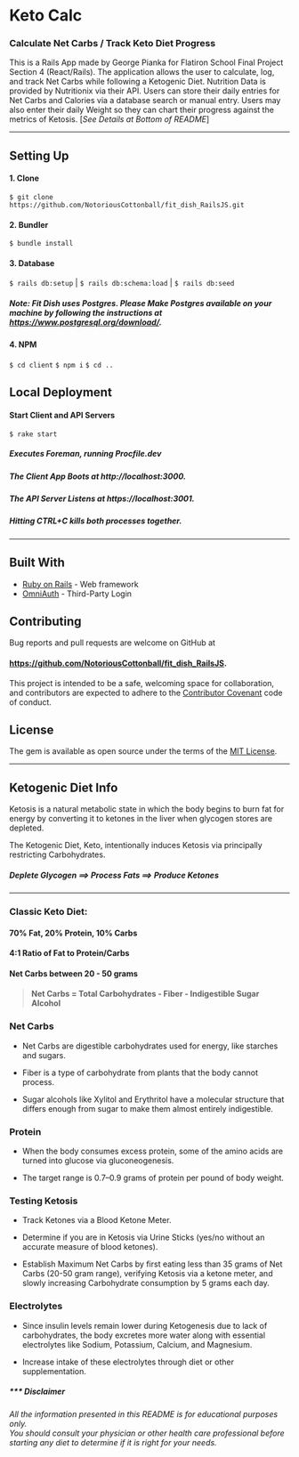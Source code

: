 # Keto Calc
### Calculate Net Carbs / Track Keto Diet Progress

This is a Rails App made by George Pianka for Flatiron School Final Project Section 4 (React/Rails). The application allows the user to calculate, log, and track Net Carbs while following a Ketogenic Diet. Nutrition Data is provided by Nutritionix via their API. Users can store their daily entries for Net Carbs and Calories via a database search or manual entry. Users may also enter their daily Weight so they can chart their progress against the metrics of Ketosis. [*See Details at Bottom of README*]

---

## Setting Up

#### 1. Clone
`$ git clone https://github.com/NotoriousCottonball/fit_dish_RailsJS.git`
#### 2. Bundler
`$ bundle install`
#### 3. Database
`$ rails db:setup` | `$ rails db:schema:load` | `$ rails db:seed`
##### *Note: Fit Dish uses Postgres. Please Make Postgres available on your machine by following the instructions at https://www.postgresql.org/download/.*
#### 4. NPM
`$ cd client`
`$ npm i`
`$ cd ..`


## Local Deployment

#### Start Client and API Servers
`$ rake start`
##### *Executes Foreman, running Procfile.dev*
##### *The Client App Boots at http://localhost:3000.*
##### *The API Server Listens at https://localhost:3001.*
##### *Hitting CTRL+C kills both processes together.*

---

## Built With

* [Ruby on Rails](http://rubyonrails.org) - Web framework
* [OmniAuth](https://github.com/omniauth/omniauth) - Third-Party Login

## Contributing

Bug reports and pull requests are welcome on GitHub at
#### https://github.com/NotoriousCottonball/fit_dish_RailsJS.
This project is intended to be a safe, welcoming space for collaboration, and contributors are expected to adhere to the [Contributor Covenant](contributor-covenant.org) code of conduct.

## License

The gem is available as open source under the terms of the [MIT License](http://opensource.org/licenses/MIT).

---

## Ketogenic Diet Info

Ketosis is a natural metabolic state in which the body begins to burn fat for energy by converting it to ketones in the liver when glycogen stores are depleted.

The Ketogenic Diet, Keto, intentionally induces Ketosis via principally restricting Carbohydrates.

##### Deplete Glycogen ==> Process Fats ==> Produce Ketones
---

### Classic Keto Diet:
#### 70% Fat, 20% Protein, 10% Carbs
#### 4:1 Ratio of Fat to Protein/Carbs
#### Net Carbs between 20 - 50 grams  


>#### __Net Carbs__ = Total Carbohydrates - Fiber - Indigestible Sugar Alcohol


### Net Carbs

- Net Carbs are digestible carbohydrates used for energy, like starches and sugars.

- Fiber is a type of carbohydrate from plants that the body cannot process.  

- Sugar alcohols like Xylitol and Erythritol have a molecular structure that differs enough from sugar to make them almost entirely indigestible.

### Protein

- When the body consumes excess protein, some of the amino acids are turned into glucose via gluconeogenesis.

- The target range is 0.7–0.9 grams of protein per pound of body weight.

### Testing Ketosis
- Track Ketones via a Blood Ketone Meter.

- Determine if you are in Ketosis via Urine Sticks (yes/no without an accurate measure of blood ketones).

- Establish Maximum Net Carbs by first eating less than 35 grams of Net Carbs (20-50 gram range), verifying Ketosis via a ketone meter, and slowly increasing Carbohydrate consumption by 5 grams each day.

### Electrolytes
- Since insulin levels remain lower during Ketogenesis due to lack of carbohydrates, the body excretes more water along with essential electrolytes like Sodium, Potassium, Calcium, and Magnesium.

- Increase intake of these electrolytes through diet or other supplementation.

#####  *** Disclaimer
*All the information presented in this README is for educational purposes only.  
You should consult your physician or other health care professional before starting any diet to determine if it is right for your needs.*
